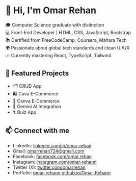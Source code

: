 # 👋 Hi, I'm Omar Rehan

🎓 Computer Science graduate with distinction  
💻 Front-End Developer | HTML, CSS, JavaScript, Bootstrap  
📚 Certified from FreeCodeCamp, Coursera, Mahara Tech  
🌍 Passionate about global tech standards and clean UI/UX  
📈 Currently mastering React, TypeScript, Tailwind  

## 🚀 Featured Projects
- 🗂️ CRUD App  
- 🛍️ Cava E-Commerce  
- 🎨 Canva E-Commerce  
- 🤖 Gemini AI Integration  
- ❓ Quiz App  

## 📫 Connect with me
- LinkedIn: [linkedin.com/in/omar-rehan](https://www.linkedin.com/in/omar-rehan)  
- Gmail: omarrehan724@gmail.com  
- Facebook: [facebook.com/omar.rehan](https://www.facebook.com/omar.rehan)  
- Instagram: [instagram.com/omar-rehann](https://www.instagram.com/omar-rehann)  
- Twitter (X): [twitter.com/omarrehan](https://twitter.com/omarrehan)  
- Portfolio: [omar-rehann.github.io/Omar-Rehann](https://omar-rehann.github.io/Omar-Rehann/)  
